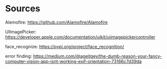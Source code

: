# Sources 

Alemofire: https://github.com/Alamofire/Alamofire

UIImagePicker: https://developer.apple.com/documentation/uikit/uiimagepickercontroller

face_recognize: https://pypi.org/project/face_recognition/

error finding: https://medium.com/@ageitgey/the-dumb-reason-your-fancy-computer-vision-app-isnt-working-exif-orientation-73166c7d39da

